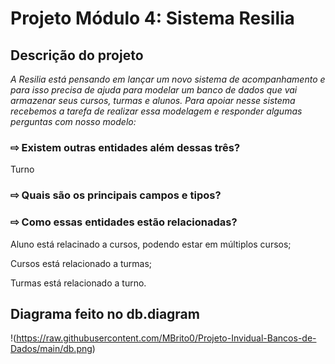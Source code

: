 # Projeto Módulo 4: Sistema Resilia



## Descrição do projeto
_A Resilia está pensando em lançar um novo sistema de
acompanhamento e para isso precisa de ajuda para modelar um
banco de dados que vai armazenar seus cursos, turmas e alunos.
Para apoiar nesse sistema recebemos a tarefa de realizar essa modelagem
e responder algumas perguntas com nosso modelo:_


### ⇨ Existem outras entidades além dessas três?
Turno

### ⇨ Quais são os principais campos e tipos?

### ⇨ Como essas entidades estão relacionadas?
Aluno está relacinado a cursos, podendo estar em múltiplos cursos;

Cursos está relacionado a turmas;

Turmas está relacionado a turno.


##  Diagrama feito no db.diagram

!(https://raw.githubusercontent.com/MBrito0/Projeto-Invidual-Bancos-de-Dados/main/db.png)


